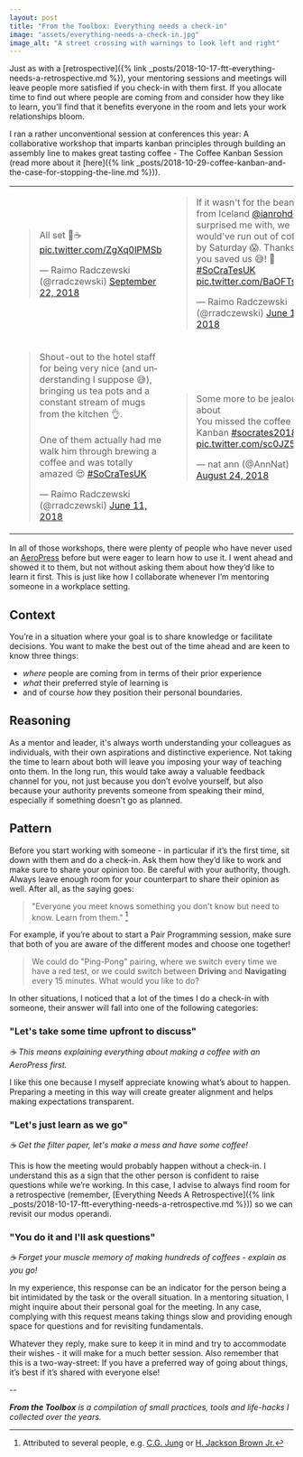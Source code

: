 ```yaml
---
layout: post
title: "From the Toolbox: Everything needs a check-in"
image: "assets/everything-needs-a-check-in.jpg"
image_alt: "A street crossing with warnings to look left and right"
---
```

Just as with a [retrospective]({% link _posts/2018-10-17-ftt-everything-needs-a-retrospective.md %}), your mentoring sessions and meetings will leave people more satisfied if you check-in with them first. If you allocate time to find out where people are coming from and consider how they like to learn, you’ll find that it benefits everyone in the room and lets your work relationships bloom.

I ran a rather unconventional session at conferences this year: A collaborative workshop that imparts kanban principles through building an assembly line to makes great tasting coffee - The Coffee Kanban Session (read more about it [here]({% link _posts/2018-10-29-coffee-kanban-and-the-case-for-stopping-the-line.md %})).

<table class="collapsing-table">
  <tr>
    <td style="width: 50%">
      <blockquote class="twitter-tweet" data-conversation="none" data-lang="en"><p lang="en" dir="ltr">All set 💪☕ <a href="https://t.co/ZgXq0lPMSb">pic.twitter.com/ZgXq0lPMSb</a></p>&mdash; Raimo Radczewski (@rradczewski) <a href="https://twitter.com/rradczewski/status/1043405977012396032?ref_src=twsrc%5Etfw">September 22, 2018</a></blockquote>
    </td>
    <td>
      <blockquote class="twitter-tweet" data-conversation="none" data-lang="en"><p lang="en" dir="ltr">If it wasn&#39;t for the beans from Iceland  <a href="https://twitter.com/ianrohdebell?ref_src=twsrc%5Etfw">@ianrohdebell</a> surprised me with, we would&#39;ve run out of coffee by Saturday 😱. Thanks pal, you saved us 😅! 🤗 <a href="https://twitter.com/hashtag/SoCraTesUK?src=hash&amp;ref_src=twsrc%5Etfw">#SoCraTesUK</a> <a href="https://t.co/BaOFTs3ivW">pic.twitter.com/BaOFTs3ivW</a></p>&mdash; Raimo Radczewski (@rradczewski) <a href="https://twitter.com/rradczewski/status/1006055962388652032?ref_src=twsrc%5Etfw">June 11, 2018</a></blockquote>
    </td>
  </tr>
  <tr>
    <td><blockquote class="twitter-tweet" data-conversation="none" data-lang="en"><p lang="en" dir="ltr">Shout-out to the hotel staff for being very nice (and understanding I suppose 😅), bringing us tea pots and a constant stream of mugs from the kitchen 👌.<br><br>One of them actually had me walk him through brewing a coffee and was totally amazed 😍 <a href="https://twitter.com/hashtag/SoCraTesUK?src=hash&amp;ref_src=twsrc%5Etfw">#SoCraTesUK</a></p>&mdash; Raimo Radczewski (@rradczewski) <a href="https://twitter.com/rradczewski/status/1006056875908091904?ref_src=twsrc%5Etfw">June 11, 2018</a></blockquote></td>
    <td><blockquote class="twitter-tweet" data-conversation="none" data-lang="en"><p lang="en" dir="ltr">Some more to be jealous about <br>You missed the coffee Kanban <a href="https://twitter.com/hashtag/socrates2018?src=hash&amp;ref_src=twsrc%5Etfw">#socrates2018</a> <a href="https://t.co/sc0JZ5GY61">pic.twitter.com/sc0JZ5GY61</a></p>&mdash; nat ann (@AnnNat) <a href="https://twitter.com/AnnNat/status/1033015354967121921?ref_src=twsrc%5Etfw">August 24, 2018</a></blockquote></td>
  </tr>
</table>

In all of those workshops, there were plenty of people who have never used an [AeroPress](https://www.aeropress.com/product/aeropress/) before but were eager to learn how to use it. I went ahead and showed it to them, but not without asking them about how they’d like to learn it first. This is just like how I collaborate whenever I’m mentoring someone in a workplace setting.

## Context

You’re in a situation where your goal is to share knowledge or facilitate decisions. You want to make the best out of the time ahead and are keen to know three things:

- _where_ people are coming from in terms of their prior experience
- _what_ their preferred style of learning is
- and of course _how_ they position their personal boundaries.

## Reasoning

As a mentor and leader, it's always worth understanding your colleagues as individuals, with their own aspirations and distinctive experience. Not taking the time to learn about both will leave you imposing your way of teaching onto them. In the long run, this would take away a valuable feedback channel for you, not just because you don’t evolve yourself, but also because your authority prevents someone from speaking their mind, especially if something doesn't go as planned.

## Pattern

Before you start working with someone - in particular if it’s the first time, sit down with them and do a check-in. Ask them how they’d like to work and make sure to share your opinion too. Be careful with your authority, though. Always leave enough room for your counterpart to share their opinion as well. After all, as the saying goes:
> "Everyone you meet knows something you don't know but need to know. Learn from them." [^1]

For example, if you’re about to start a Pair Programming session, make sure that both of you are aware of the different modes and choose one together!

> We could do "Ping-Pong" pairing, where we switch every time we have a red test, or we could switch between **Driving** and **Navigating** every 15 minutes. What would you like to do?

In other situations, I noticed that a lot of the times I do a check-in with someone, their answer will fall into one of the following categories:

### **"Let's take some time upfront to discuss"**   
*☕ This means explaining everything about making a coffee with an AeroPress first.*

I like this one because I myself appreciate knowing what’s about to happen. Preparing a meeting in this way will create greater alignment and helps making expectations transparent.

### **"Let's just learn as we go"**  
*☕ Get the filter paper, let's make a mess and have some coffee!*

This is how the meeting would probably happen without a check-in. I understand this as a sign that the other person is confident to raise questions while we’re working. In this case, I advise to always find room for a retrospective (remember, [Everything Needs A Retrospective]({% link _posts/2018-10-17-ftt-everything-needs-a-retrospective.md %})) so we can revisit our modus operandi.

### **"You do it and I'll ask questions"**  
*☕ Forget your muscle memory of making hundreds of coffees - explain as you go!*

In my experience, this response can be an indicator for the person being a bit intimidated by the task or the overall situation. In a mentoring situation, I might inquire about their personal goal for the meeting. In any case, complying with this request means taking things slow and providing enough space for questions and for revisiting fundamentals.

Whatever they reply, make sure to keep it in mind and try to accommodate their wishes - it will make for a much better session. Also remember that this is a two-way-street: If you have a preferred way of going about things, it’s best if it’s shared with everyone else!

[^1]: Attributed to several people, e.g. [C.G. Jung](https://en.wikipedia.org/wiki/Carl_Jung) or [H. Jackson Brown Jr.](https://en.wikipedia.org/wiki/H._Jackson_Brown_Jr.)

--

_**From the Toolbox** is a compilation of small practices, tools and life-hacks I collected over the years._

<script async src="https://platform.twitter.com/widgets.js" charset="utf-8"></script>

